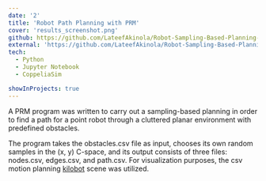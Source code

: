 ```yaml
---
date: '2'
title: 'Robot Path Planning with PRM'
cover: 'results_screenshot.png'
github: https://github.com/LateefAkinola/Robot-Sampling-Based-Planning-with-PRM'
external: 'https://github.com/LateefAkinola/Robot-Sampling-Based-Planning-with-PRM'
tech:
  - Python
  - Jupyter Notebook
  - CoppeliaSim

showInProjects: true
---
```


A PRM program was written to carry out a sampling-based planning in order to find a path for a point robot through a cluttered planar environment with predefined obstacles.

The program takes the obstacles.csv file as input, chooses its own random samples in the (x, y) C-space, and its output consists of three files: nodes.csv, edges.csv, and path.csv.
For visualization purposes, the csv motion planning [kilobot](https://www.kilobotics.com/) scene was utilized.

